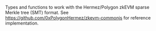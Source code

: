 Types and functions to work with the Hermez/Polygon zkEVM sparse Merkle tree (SMT) format.
See https://github.com/0xPolygonHermez/zkevm-commonjs for reference implementation.
